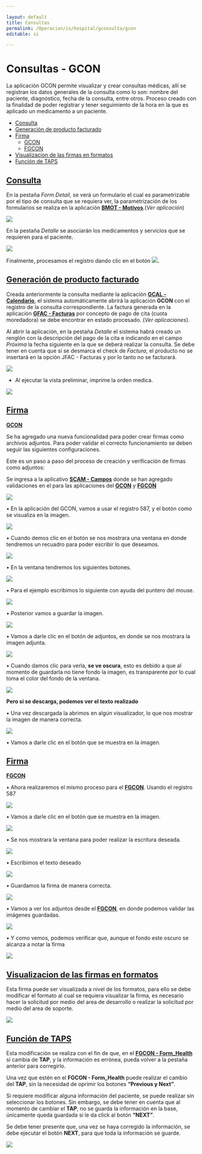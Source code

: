 ```yaml
---

layout: default
title: Consultas
permalink: /Operacion/is/hospital/gconsulta/gcon
editable: si

---
```




# Consultas - GCON



La aplicación GCON permite visualizar y crear consultas médicas, allí se registran los datos generales de la consulta como lo son: nombre del paciente, diagnóstico, fecha de la consulta, entre otros.   Proceso creado con la finalidad de poder registrar y tener seguimiento de la hora en la que es aplicado un medicamento a un paciente.  



* [Consulta](http://docs.oasiscom.com/Operacion/is/hospital/gconsulta/gcon#consulta)
* [Generación de producto facturado](http://docs.oasiscom.com/Operacion/is/hospital/gconsulta/gcon#generación-de-producto-facturado)
* [Firma](http://docs.oasiscom.com/Operacion/is/hospital/gconsulta/gcon#firma)
    *  [GCON](http://docs.oasiscom.com/Operacion/is/hospital/gconsulta/gcon#gcon)
    * [FGCON](http://docs.oasiscom.com/Operacion/is/hospital/gconsulta/gcon#fgcon)
* [Visualizacion de las firmas en formatos](http://docs.oasiscom.com/Operacion/is/hospital/gconsulta/gcon#Visualizacion-de-las-firmas-en-formatos)
* [Función de TAPS](http://docs.oasiscom.com/Operacion/is/hospital/gconsulta/gcon#función-de-taps)







## [Consulta](http://docs.oasiscom.com/Operacion/is/hospital/gconsulta/gcon#consulta)



En la pestaña _Form Detail_, se verá un formulario el cual es parametrizable por el tipo de consulta que se requiera ver, la parametrización de los formularios se realiza en la aplicación [**BMOT - Motivos**](http://docs.oasiscom.com/Operacion/common/bsistema/bmot#creaci%C3%B3n-formularios).(_Ver aplicación_)



![](gcon1.png)



En la pestaña _Detalle_ se asociarán los medicamentos y servicios que se requieren para el paciente.  



![](gcon2.png)



Finalmente, procesamos el registro dando clic en el botón ![](procesar.png).  





## [Generación de producto facturado](http://docs.oasiscom.com/Operacion/is/hospital/gconsulta/gcon#generación-de-producto-facturado)



Creada anteriormente la consulta mediante la aplicación [**GCAL - Calendario**](http://docs.oasiscom.com/Operacion/is/hospital/gcita/gcal#generación-de-producto-facturado), el sistema automáticamente abrirá la aplicación **GCON** con el registro de la consulta correspondiente.  La factura generada en la aplicación [**GFAC - Facturas**](http://docs.oasiscom.com/Operacion/is/hospital/gfacturacion/gfac) por concepto de pago de cita (cuota moredadora) se debe encontrar en estado procesado. (_Ver aplicaciones_).  



Al abrir la aplicación, en la pestaña _Detalle_ el sistema habrá creado un renglón con la descripción del pago de la cita e indicando en el campo _Próxima_ la fecha siguiente en la que se deberá realizar la consulta. Se debe tener en cuenta que si se desmarca el check de _Factura_, el producto no se insertará en la opción JFAC - Facturas y por lo tanto no se facturará.  



![](gcon.png)





* Al ejecutar la vista preliminar, imprime la orden medica.



![](gcon3.png)


## [Firma](http://docs.oasiscom.com/Operacion/is/hospital/gconsulta/gcon#firma)

[**GCON**](http://docs.oasiscom.com/Operacion/is/hospital/gconsulta/gcon#GCON)

Se ha agregado una nueva funcionalidad para poder crear firmas como archivos adjuntos.
Para poder validar el correcto funcionamiento se deben seguir las siguientes configuraciones.

Este es un paso a paso del proceso de creación y verificación de firmas como adjuntos:

Se ingresa a la aplicativo [**SCAM - Campos**](http://docs.oasiscom.com/Operacion/system/sconfig/scam) donde se han agregado  validaciones en el  para las aplicaciones del [**GCON**](http://docs.oasiscom.com/Operacion/is/hospital/gconsulta/gcon) y [**FGCON**](http://docs.oasiscom.com/Operacion/is/hospital/gconsulta/gcon#FGCON)


![](Firma2.png)


•	En la aplicación del GCON, vamos a usar el registro 587, y el botón como se visualiza en la imagen.

![](Firma3.png)

•	Cuando demos clic en el botón se nos mostrara una ventana en donde tendremos un recuadro para poder escribir lo que deseamos.

![](Firma4.png)

•	En la ventana tendremos los siguientes botones.

![](Firma5.png)

•	Para el ejemplo escribimos lo siguiente con ayuda del puntero del mouse.

![](Firma6.png)

•	Posterior vamos a guardar la imagen.

![](Firma7.png)

•	Vamos a darle clic en el botón de adjuntos, en donde se nos mostrara la imagen adjunta.

![](Firma8.png)

•	Cuando damos clic para verla, **se ve oscura**, esto es debido a que al momento de guardarla no tiene fondo la imagen, es transparente por lo cual toma el color del fondo de la ventana. 

![](Firma9.png)

**Pero si se descarga, podemos ver el texto realizado**

•	Una vez descargada la abrimos en algún visualizador, lo que nos mostrar la imagen de manera correcta.

![](Firma10.png)

•	Vamos a darle clic en el botón que se muestra en la imagen.

## [Firma](http://docs.oasiscom.com/Operacion/is/hospital/gconsulta/gcon#firma)

[**FGCON**](http://docs.oasiscom.com/Operacion/is/hospital/gconsulta/gcon#FGCON)

•	Ahora realizaremos el mismo proceso para el [**FGCON**](http://docs.oasiscom.com/Operacion/is/hospital/gconsulta/gcon#FGCON). Usando el registro 587

![](Firma11.png)


•	Vamos a darle clic en el botón que se muestra en la imagen.

![](Firma12.png)


•	Se nos mostrara la ventana para poder realizar la escritura deseada. 

![](Firma13.png)

•	Escribimos el texto deseado

![](Firma15.png)

•	Guardamos la firma de manera correcta.

![](Firma16.png)

•	Vamos a ver los adjuntos desde el [**FGCON**](http://docs.oasiscom.com/Operacion/is/hospital/gconsulta/gcon#FGCON), en donde podemos validar las imágenes guardadas.

![](Firma17.png)

•	Y como vemos, podemos verificar que, aunque el fondo este oscuro se alcanza a notar la firma

![](Firma18.png)


## [Visualizacion de las firmas en formatos](http://docs.oasiscom.com/Operacion/is/hospital/gconsulta/gcon#Visualizacion-de-las-firmas-en-formatos)

Esta firma puede ser visualizada  a nivel de los formatos,  para ello se debe modificar el formato al cual se requiera visualizar la firma, es necesario hacer la solicitud por medio del  area de desarrollo o realizar la solicitud por medio del area de soporte.

![](Format.png)

## [Función de TAPS](http://docs.oasiscom.com/Operacion/is/hospital/gconsulta/gcon#función-de-taps)

   Esta modificación se realiza con el fin de que, en el [**FGCON - Form_Health**](https://docs.oasiscom.com/Operacion/is/hospital/gconsulta/gcon#FGCON) si cambia de **TAP**, y la información es errónea, pueda volver a la pestaña anterior para corregirlo. 

   Una vez que estén en el **FGCON - Form_Health** puede realizar el cambio del **TAP**, sin la necesidad de oprimir los botones **“Previous y Next”**. 

   Si requiere modificar alguna información del paciente, se puede realizar sin seleccionar los botones. Sin embargo, se debe tener en cuenta que al momento de cambiar el **TAP**, no se guarda la información en la base, únicamente queda guardada si le da click al botón **“NEXT”**.  

   Se debe tener presente que, una vez se haya corregido la información, se debe ejecutar el botón **NEXT**, para que toda la información se guarde. 

![](fgcon1.png)









